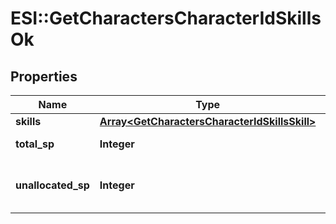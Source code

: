 # ESI::GetCharactersCharacterIdSkillsOk

## Properties
Name | Type | Description | Notes
------------ | ------------- | ------------- | -------------
**skills** | [**Array&lt;GetCharactersCharacterIdSkillsSkill&gt;**](GetCharactersCharacterIdSkillsSkill.md) | skills array | 
**total_sp** | **Integer** | total_sp integer | 
**unallocated_sp** | **Integer** | Skill points available to be assigned | [optional] 

